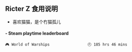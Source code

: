 ## Ricter Z 食用说明
- 喜欢猫猫，是个冇猫孤儿

<!-- steam-box start -->
#### - Steam playtime leaderboard
```text
🎮 World of Warships                 🕘 185 hrs 46 mins
```
<!-- Powered by https://github.com/YouEclipse/steam-box . -->
<!-- steam-box end -->
